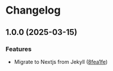 # Changelog

## 1.0.0 (2025-03-15)


### Features

* Migrate to Nextjs from Jekyll ([8fea1fe](https://github.com/beam-community/beam-community.org/commit/8fea1fe1dc3bf08767fc7e928bd07adc94286d4b))

